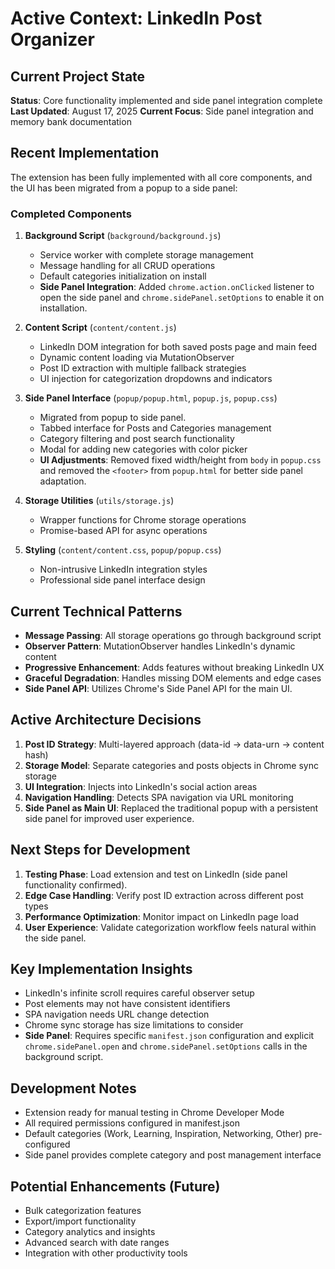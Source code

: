 # Active Context: LinkedIn Post Organizer

## Current Project State
**Status**: Core functionality implemented and side panel integration complete
**Last Updated**: August 17, 2025
**Current Focus**: Side panel integration and memory bank documentation

## Recent Implementation
The extension has been fully implemented with all core components, and the UI has been migrated from a popup to a side panel:

### Completed Components
1. **Background Script** (`background/background.js`)
   - Service worker with complete storage management
   - Message handling for all CRUD operations
   - Default categories initialization on install
   - **Side Panel Integration**: Added `chrome.action.onClicked` listener to open the side panel and `chrome.sidePanel.setOptions` to enable it on installation.

2. **Content Script** (`content/content.js`) 
   - LinkedIn DOM integration for both saved posts page and main feed
   - Dynamic content loading via MutationObserver
   - Post ID extraction with multiple fallback strategies
   - UI injection for categorization dropdowns and indicators

3. **Side Panel Interface** (`popup/popup.html`, `popup.js`, `popup.css`)
   - Migrated from popup to side panel.
   - Tabbed interface for Posts and Categories management
   - Category filtering and post search functionality
   - Modal for adding new categories with color picker
   - **UI Adjustments**: Removed fixed width/height from `body` in `popup.css` and removed the `<footer>` from `popup.html` for better side panel adaptation.

4. **Storage Utilities** (`utils/storage.js`)
   - Wrapper functions for Chrome storage operations
   - Promise-based API for async operations

5. **Styling** (`content/content.css`, `popup/popup.css`)
   - Non-intrusive LinkedIn integration styles
   - Professional side panel interface design

## Current Technical Patterns
- **Message Passing**: All storage operations go through background script
- **Observer Pattern**: MutationObserver handles LinkedIn's dynamic content
- **Progressive Enhancement**: Adds features without breaking LinkedIn UX
- **Graceful Degradation**: Handles missing DOM elements and edge cases
- **Side Panel API**: Utilizes Chrome's Side Panel API for the main UI.

## Active Architecture Decisions
1. **Post ID Strategy**: Multi-layered approach (data-id → data-urn → content hash)
2. **Storage Model**: Separate categories and posts objects in Chrome sync storage
3. **UI Integration**: Injects into LinkedIn's social action areas
4. **Navigation Handling**: Detects SPA navigation via URL monitoring
5. **Side Panel as Main UI**: Replaced the traditional popup with a persistent side panel for improved user experience.

## Next Steps for Development
1. **Testing Phase**: Load extension and test on LinkedIn (side panel functionality confirmed).
2. **Edge Case Handling**: Verify post ID extraction across different post types  
3. **Performance Optimization**: Monitor impact on LinkedIn page load
4. **User Experience**: Validate categorization workflow feels natural within the side panel.

## Key Implementation Insights
- LinkedIn's infinite scroll requires careful observer setup
- Post elements may not have consistent identifiers
- SPA navigation needs URL change detection
- Chrome sync storage has size limitations to consider
- **Side Panel**: Requires specific `manifest.json` configuration and explicit `chrome.sidePanel.open` and `chrome.sidePanel.setOptions` calls in the background script.

## Development Notes
- Extension ready for manual testing in Chrome Developer Mode
- All required permissions configured in manifest.json
- Default categories (Work, Learning, Inspiration, Networking, Other) pre-configured
- Side panel provides complete category and post management interface

## Potential Enhancements (Future)
- Bulk categorization features
- Export/import functionality  
- Category analytics and insights
- Advanced search with date ranges
- Integration with other productivity tools
